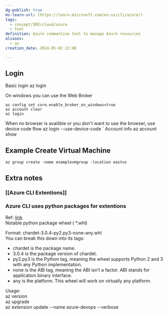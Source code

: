 ```yaml
---
dg-publish: true
ms-learn-url: (https://learn.microsoft.com/en-us/cli/azure/)
tags:
  - concept/SRE/cloud/azure
  - tool
definition: Azure commanline tool to manage Azure resources
aliases:
  - az
creation_date: 2024-05-02 22:00

---
```



## Login

Basic login
    az login

On windows you can use the Web Broker

```
az config set core.enable_broker_on_windows=true
az account clear
az login
```

When no browser is availible or you don't want to use the browser, use device code flow
    az login --use-device-code
`
Account info
    az account show

## Example Create Virtual Machine

`az group create -name examplevmgroup -location eastus`


## Extra notes

### [[Azure CLI Extentions]]

### Azure CLI uses python packages for extentions

Ref: [link](https://github.com/Azure/azure-cli/tree/master)  
Notable python package wheel ( *.whl)

Format:
  chardet-3.0.4-py2.py3-none-any.whl  
You can break this down into its tags:

* chardet is the package name.
* 3.0.4 is the package version of chardet.
* py2.py3 is the Python tag, meaning the wheel supports Python 2 and 3 with any Python implementation.
* none is the ABI tag, meaning the ABI isn’t a factor. ABI stands for application binary interface.
* any is the platform. This wheel will work on virtually any platform.



Usage:  
az version  
az upgrade  
az extension update --name azure-devops --verbose
